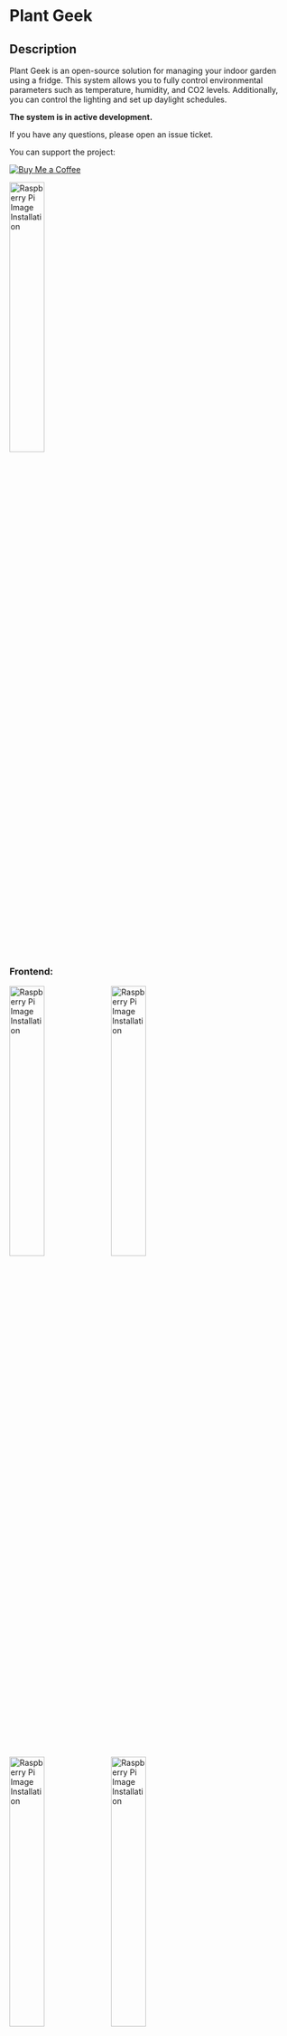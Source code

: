 # Plant Geek

## Description

Plant Geek is an open-source solution for managing your indoor garden using a fridge. This system allows you to fully control environmental parameters such as temperature, humidity, and CO2 levels. Additionally, you can control the lighting and set up daylight schedules.

**The system is in active development.**

If you have any questions, please open an issue ticket.

You can support the project:

[![Buy Me a Coffee](https://img.shields.io/badge/Buy%20Me%20A%20Coffee-support-%23FFDD00.svg?&logo=buy-me-a-coffee&style=flat-square)](https://www.buymeacoffee.com/plantgeek)


<img src="images/basil_sample.jpeg" alt="Raspberry Pi Image Installation" style="height:35%; width:35%;">


### Frontend:


<img src="images/frontend_camera.PNG" alt="Raspberry Pi Image Installation" style="height:35%; width:35%;">

<img src="images/frontend_zigbee.PNG" alt="Raspberry Pi Image Installation" style="height:35%; width:35%;">

<img src="images/frontend_sensor.PNG" alt="Raspberry Pi Image Installation" style="height:35%; width:35%;">

<img src="images/frontend_config.PNG" alt="Raspberry Pi Image Installation" style="height:35%; width:35%;">



## Installation

### Installing the Raspberry Pi Image
Follow these instructions to install a basic Raspberry Pi image:

1. Download the Raspberry Pi Imager (https://www.raspberrypi.com/software/).
2. Install the image onto your SD card (see Image).

<img src="images/raspberryPiImages.PNG" alt="Raspberry Pi Image Installation" style="height:50%; width:50%;">

3. It is recommended to set up your Wi-Fi connection during installation (5GHz Wifi). This way, you won't need to connect a screen, keyboard, etc.

<img src="images/raspberryPiImages2.PNG" alt="Wi-Fi Setup" style="height:50%; width:50%;">
<img src="images/wifiSetup.PNG" alt="Wi-Fi Setup" style="height:50%; width:50%;">

4. Activate SSH access using a password.

<img src="images/sshSetup.PNG" alt="SSH Setup" style="height:50%; width:50%;">

5. Insert the SD card into your Raspberry Pi.

### Sensor Connection

#### Environment Sensor
Currently, the SCD4x Sensor is supported. Connect the sensor to the Raspberry Pi as shown in the image below:

<img src="images/pi_connection.PNG" alt="Sensor Connection" style="height:50%; width:50%;">

**Note:** The SCD41 is tested and recommended. The SCD40 is being evaluated for future use (it is a cheaper version with less accuracy).

The DHT22 is also supported by enabling it in the `app.py` file manually. However, it is not recommended as the system in a closed environment requires active CO2 control, which is not possible with the DHT22.

#### Camera
Connect a camera using the CSI interface. Use the Cam/Disp0 interface port on your Raspberry Pi.

**Note:** Support for USB cameras is discontinued due to reliability issues.

### Zigbee Gateway Connection
Plug in your Zigbee USB stick. We recommend the Zonoff Zigbee bridge.

**Note:** We are currently testing the Zigbee bridge from Conbee. You may also try this one.

**Congrats, we are done setting up the hardware of our Raspberry Pi.**

### Software Installation

1. Connect your Raspberry Pi to its power supply.
2. Give the Raspberry Pi about 3 minutes to boot up, then log in via SSH.

Open a PowerShell terminal and type:
```bash
ssh plantgeek@plantgeek
```
After a successful login, you should see a screen like this:

<img src="images/ssh_login.PNG" alt="SSH Login" style="height:50%; width:50%;">

3. Install the software from GitHub.

Clone the repository:
```bash
mkdir plantgeek
cd plantgeek
git clone https://github.com/MathiasPechinger/plantgeek.git .
```

checkout latest release
```
git checkout v1.0.2
```

Set up the system (this takes about 7-8 minutes on a Raspberry Pi 5):
```bash
./setup.sh
```

you can login to your browser, which is connected to your local network by entering:
```
plantgeek:5000
```

The rest of the setup, such as connecting the Zigbee socket, can be done in the frontend.

4. Connect Zigbee Devices:

Go to your Browser and access the zigbee2mqtt frontend via: plantgeek:8080
Now you can connect you Zigbee sockets.

### Installation FAQ

#### Troubleshooting
1. You can check if the system is running correctly by checking the services.
```
sudo systemctl status drowbox_webapp.service
```
Note: this is an old name of the system so don't worry, it will be changed in to future.

2. You can execute the webapp manually to see comandline outputs
Stop the current service
```
sudo systemctl stop drowbox_webapp.service
```
Source the environment and start the application
```
source venv/bin/activate
python app.py
```

#### Connectivity Issues with Zigbee Sockets

If you are living in a city your tranmission channel might be full. You can change it on plantgeek:8080

#### Other Platforms
If you are using a platform with less than 4GB of RAM, consider increasing the swap. The system should run on older versions of Raspberry Pi or even a Pi Zero 2W, although the installation may take longer and is not thoroughly tested.

To increase the swap (Pi Zero 2W):
```bash
sudo nano /etc/dphys-swapfile
```
Change the following line:
```plaintext
CONF_SWAPSIZE=1024
```

#### Setup conbee 3
You can use the conbee 3 gateway by modifying the zigebee configuration yaml and adding there two line:

```
  adapter: deconz
  baudrate: 115200
```

You may also need to update the firmware of the conbee 3 gateway.

For more information check this issue:
https://github.com/Koenkk/zigbee2mqtt/issues/19955


#### Setup of Older Raspberry Pi Cameras (e.g., IMX219)

```bash
sudo nano /boot/firmware/config.txt 
```
##### imx219

Find the line `camera_auto_detect=1` and update it to:
```plaintext
camera_auto_detect=0
```
Find the line `[all]` and add the following item under it:
```plaintext
dtoverlay=imx219,cam0
```
Save and reboot.

##### ov 5647
#Find the line: camera_auto_detect=1, update it to:
camera_auto_detect=0
#Find the line: [all], add the following item under it:
dtoverlay=ov5647

Source: [ArduCam Documentation](https://docs.arducam.com/Raspberry-Pi-Camera/Native-camera/8MP-IMX219/)

### Known Issues

- The fridge controller has a bug where it does not switch on if the humidity is too high -> currently on happens after a restart. So check if the fridge is working after a restart.
- An empty CO2 reservoir is not detected automatically and will not create and alarm -> will be fixed in the future.
- Air pressure is not measured and might be a problem for the CO2 measurement -> will be fixed in the future.
- Check mqtt interface service not implemented in error messages


## Failure Mode and Effects Analysis (FMEA)

Key Definitions:
- **Severity (1-10)**: Impact of the failure on system operation and safety
- **Likelihood (1-10)**: Probability of the failure occurring
- **Detection (1-10)**: Ability to detect the failure before it impacts the system
- **Risk Priority Number (RPN)**: Calculated as Severity × Likelihood × Detection

| Component | Failure Mode | Effect on System | Severity (1-10) | Likelihood (1-10) | Detection (1-10) | Risk Priority Number (RPN) | Mitigation / Action Plan |
|-----------|--------------|------------------|-----------------|------------------|-----------------|--------------------------|------------------------|
| Raspberry Pi | Power failure (loss of power) | System stops functioning, no control over devices | 10 | 4 | 9 | 360 | A timeout is included in the message to the zigbee sockets. If not mesasge is received for 60 seconds, the sockets shut down themselves. |
| Zigbee Socket (Fridge) | Loss of communication with Raspberry Pi | Fridge does not respond to control signals, possibly causing temperature rise | 9 | 5 | 7 | 315 | Implement a timeout in Zigbee sockets; ensure all sockets shut down if communication loss persists. |
| Zigbee Socket (CO2) | Loss of communication with Raspberry Pi | CO2 generation stops, affecting air quality, potentially damaging plant growth | 9 | 5 | 7 | 315 | Implement a timeout in Zigbee sockets; ensure all sockets shut down if communication loss persists. |
| Zigbee Socket (Light) | Loss of communication with Raspberry Pi | Light does not respond, affecting plant growth. Control over light may be lost if no data update occurs, causing overheating. | 8 | 5 | 7 | 280 | Implement a timeout in Zigbee sockets; ensure all sockets shut down if communication loss persists; additional temperature triggered relay, to cut the power in case of high temperature. |
| Zigbee Socket (Heater) | Loss of communication with Raspberry Pi | Heater fails to respond, risking inadequate heating or overheating | 9 | 5 | 7 | 315 | Implement a timeout in Zigbee sockets; ensure all sockets shut down if communication loss persists; additional temperature triggered relay, to cut the power in case of high temperature. |
| SCD40 CO2 | Sensor failure (e.g., inaccurate readings, disconnected sensor) | Incorrect CO2 readings affect air quality control, potentially harming plants | 9 | 3 | 8 | 216 | Implement sensor health monitoring, fallback strategies, and sensor replacement. Trigger "SENSOR_DATA_NOT_UPDATED" error if disconnected. |
| SCD40 Sensor Data Frozen | Sensor data freeze (sensor provides stale data) | The control system uses outdated data, leading to improper decisions in temperature, humidity, or CO2 control | 9 | 4 | 8 | 288 | Detect frozen sensor data and trigger "TEMPERATURE_SENSOR_FROZEN" error. Shut down all devices if no updated data is received. |
| Zigbee Network (All Devices) | Zigbee network failure (packet loss, interference) | Loss of control over all Zigbee devices, leading to failure in controlling the fridge, CO2, heater, or light | 10 | 3 | 8 | 240 | Implement a watchdog timer for Zigbee communication. If no updates from any socket are received, shut down all devices. |
| System Overheating | Excessive temperature (overheating) without malfunction of heater/lamp | Safety concern: overheating of the system without failure of heater or lamp (due to external factors) | 10 | 2 | 9 | 180 | Add a temperature relay socket to shut down the heater and light in the event of overheating (external cause). Trigger "SYSTEM_OVERHEATED" error, shutting down the lamp and heater. |
| Control Software (Bug or Crash) | Algorithm failure or software bug leading to improper decision-making | Incorrect control of devices, leading to unsafe environmental conditions for plants (e.g., wrong heating, CO2, or light) | 10 | 4 | 6 | 240 | Implement software error handling; real-time monitoring of decision outputs; testing of safety functions in all scenarios. |
| Temperature Sensor Failure | Fault in temperature sensor (incorrect readings or disconnected) | Incorrect temperature control, potentially causing underheating or overheating | 9 | 3 | 8 | 216 | Use redundant temperature sensors; trigger an error like "TEMPERATURE_SENSOR_INVALID" if failure detected. |
| System Monitoring and Alerts | Alert system failure (incorrect or missed alerts) | Failure to notify user of issues (e.g., CO2 levels too high, system overheating) | 8 | 3 | 7 | 168 | Implement error handling for alert generation; ensure critical alerts are sent and logged correctly. |

*RPN (Risk Priority Number) = Severity × Likelihood × Detection*

